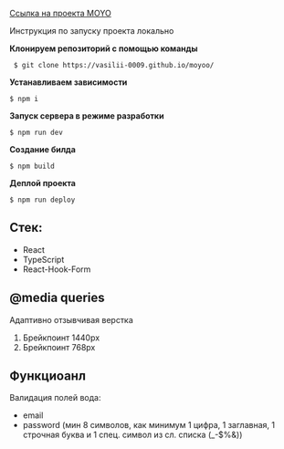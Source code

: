 [ Ссылка на проекта MOYO ](https://vasilii-0009.github.io/moyoo/)

Инcтрукция по запуску проекта локально

**Клонируем репозиторий c помощью команды**

```
 $ git clone https://vasilii-0009.github.io/moyoo/
```

**Устанавливаем зависимости**

```
$ npm i
```

**Запуск сервера в режиме разработки**

```
$ npm run dev
```

**Создание билда**

```
$ npm build
```

**Деплой проекта**

```
$ npm run deploy
```

## Стек:

- React
- TypeScript
- React-Hook-Form

## @media queries

Адаптивно отзывчивая верстка

1. Брейкпоинт 1440px
2. Брейкпоинт 768px

## Функциоанл

Валидация полей вода:

- email
- password (мин 8 символов, как минимум 1 цифра, 1 заглавная, 1 строчная буква и 1 спец. символ из сл. списка (\_-$%&))
